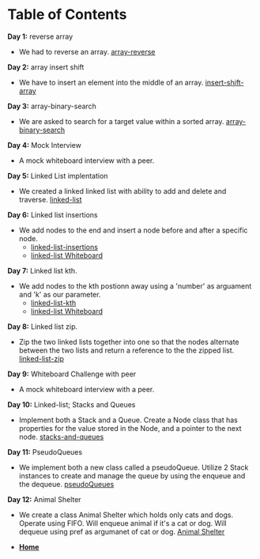 # Table of Contents

**Day 1:** reverse array

- We had to reverse an array. [array-reverse](assets/array-reverse.png)

**Day 2:** array insert shift

- We have to insert an element into the middle of an array. [insert-shift-array](assets/insert-shift-array.png)

**Day 3:** array-binary-search

- We are asked to search for a target value within a sorted array. [array-binary-search](assets/array-binary-search.png)

**Day 4:** Mock Interview

- A mock whiteboard interview with a peer.

**Day 5:** Linked List implentation

- We created a linked linked list with ability to add and delete and traverse. [linked-list](Data-Structures/linked-lists/linked-list.js)

**Day 6:** Linked list insertions

- We add nodes to the end and insert a node before and after a specific node.
    - [linked-list-insertions](Data-Structures/linked-lists/linked-list.js)
    - [linked-list Whiteboard](assets/Linked-lists.png)

**Day 7:** Linked list kth.

- We add nodes to the kth postionn away using a 'number' as arguament and 'k' as our parameter.
    - [linked-list-kth](Data-Structures/linked-lists/linked-list.js)
    - [linked-list Whiteboard](assets/linked-list-kth.png)

**Day 8:** Linked list zip.

- Zip the two linked lists together into one so that the nodes alternate between the two lists and return a reference to the the zipped list. [linked-list-zip](challenges/LL-Zip/linked-list-zip.js)

**Day 9:** Whiteboard Challenge with peer

- A mock whiteboard interview with a peer.

**Day 10:** Linked-list; Stacks and Queues

- Implement both a Stack and a Queue. Create a Node class that has properties for the value stored in the Node, and a pointer to the next node. [stacks-and-queues](Data-Structures/stacksAndQueues/stacks-and-queues.js)

**Day 11:** PseudoQueues

- We implement both a new class called a pseudoQueue. Utilize 2 Stack instances to create and manage the queue by using the enqueue and the dequeue. [pseudoQueues](challenges/pseudoQueue/pseudoQueue.js)

**Day 12:** Animal Shelter

- We create a class Animal Shelter which holds only cats and dogs. Operate using FIFO. Will enqueue animal if it's a cat or dog. Will dequeue using pref as argumanet of cat or dog. [Animal Shelter](challenges/AnimalShelter/animal-shelter.js)

- **[Home](https://github.com/scottie-l/data-structures-and-algorithms)**
